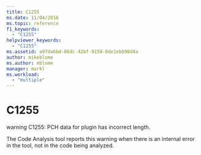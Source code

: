 ```yaml
---
title: C1255
ms.date: 11/04/2016
ms.topic: reference
f1_keywords:
  - "C1255"
helpviewer_keywords:
  - "C1255"
ms.assetid: a97da6bd-06dc-42bf-9158-0de1ebb90d4a
author: mikeblome
ms.author: mblome
manager: markl
ms.workload:
  - "multiple"
---
```

# C1255
warning C1255: PCH data for plugin has incorrect length.

 The Code Analysis tool reports this warning when there is an internal error in the tool, not in the code being analyzed.